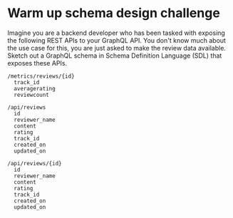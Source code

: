 # Warm up schema design challenge

Imagine you are a backend developer who has been tasked with exposing the following REST APIs to your GraphQL API. You don't know much about the use case for this, you are just asked to make the review data available. Sketch out a GraphQL schema in Schema Definition Language (SDL) that exposes these APIs.

```text
/metrics/reviews/{id}
  track_id
  averagerating
  reviewcount

/api/reviews
  id
  reviewer_name
  content
  rating
  track_id
  created_on
  updated_on

/api/reviews/{id}
  id
  reviewer_name
  content
  rating
  track_id
  created_on
  updated_on
```
